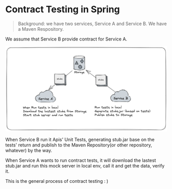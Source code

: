 # Contract Testing in Spring

> Background: we have two services, Service A and Service B. We have a Maven Respository.

We assume that Service B provide contract for Service A.

![contract testing overview](./images/contract-testing.png)

When Service B run it Apis' Unit Tests, generating stub.jar base on the tests' return and publish to the Maven Repository(or other repository, whatever) by the way.

When Service A wants to run contract tests, it will download the lastest stub.jar and run this mock server in local env, call it and get the data, verify it.

This is the general process of contract testing : )

